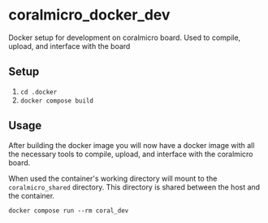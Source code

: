 # coralmicro_docker_dev
Docker setup for development on coralmicro board. Used to compile, upload, and interface with the board

## Setup

1. `cd .docker`
2. `docker compose build`


## Usage

After building the docker image you will now have a docker image with all the necessary tools to compile, upload, and interface with the coralmicro board.

When used the container's working directory will mount to the `coralmicro_shared` directory. This directory is shared between the host and the container.

`docker compose run --rm coral_dev`